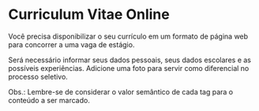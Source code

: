 # Curriculum Vitae Online

Você precisa disponibilizar o seu currículo em um formato de página web para concorrer a uma vaga de estágio.

Será necessário informar seus dados pessoais, seus dados escolares e as possíveis experiências. Adicione uma foto para servir como diferencial no processo seletivo.

Obs.: Lembre-se de considerar o valor semântico de cada tag para o conteúdo a ser marcado.
